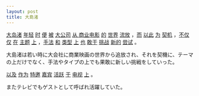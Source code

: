 ```yaml
---
layout: post
title: 大島渚
---
```



<a href="#" rel="tooltip" data-toggle="tooltip" data-placement="bottom" title="〈人名〉大島渚（日本の映画監督）">大岛渚</a> <a href="#" rel="tooltip" data-toggle="tooltip" data-placement="bottom" title="年が若い">年轻</a> <a href="#" rel="tooltip" data-toggle="tooltip" data-placement="bottom" title="時間 \ ～の時 \ 時おり．時には \ 季節 \ 機会">时</a> <a href="#" rel="tooltip" data-toggle="tooltip" data-placement="bottom" title="便利な．都合がいい \ 都合のよいとき \ 簡便な．普段の \ 大小便 \ 排泄する \ そうすれば．そうであれば \ たとえ～であっても">便</a> <a href="#" rel="tooltip" data-toggle="tooltip" data-placement="bottom" title="掛け布団 \ 覆う \ 受ける．被る \ ～に～される">被</a> <a href="#" rel="tooltip" data-toggle="tooltip" data-placement="bottom" title="大企業">大公司</a> <a href="#" rel="tooltip" data-toggle="tooltip" data-placement="bottom" title="〜から">从 </a><a href="#" rel="tooltip" data-toggle="tooltip" data-placement="bottom" title="商業映画">商业电影</a> <a href="#" rel="tooltip" data-toggle="tooltip" data-placement="bottom" title="*de \ ～の \ *di2 \ 確かに．本当に〈関連〉[[的确]] \ 手で持つ（広東語） \ *di4 \ まと \ ～している（雲南語） \ ～した（雲南語）">的</a> <a href="#" rel="tooltip" data-toggle="tooltip" data-placement="bottom" title="世界">世界</a> <a href="#" rel="tooltip" data-toggle="tooltip" data-placement="bottom" title="流罪に処する．追放する \ 木材を川に流し輸送する">流放</a> ，<a href="#" rel="tooltip" data-toggle="tooltip" data-placement="bottom" title="かつ．また \ それで">而</a> <a href="#" rel="tooltip" data-toggle="tooltip" data-placement="bottom" title="これにより．このために">以此</a> <a href="#" rel="tooltip" data-toggle="tooltip" data-placement="bottom" title="*wei2 \ なす．する．行う \ *wei4 \ ～のために">为</a> <a href="#" rel="tooltip" data-toggle="tooltip" data-placement="bottom" title="契機．きっかけ">契机</a> ，<a href="#" rel="tooltip" data-toggle="tooltip" data-placement="bottom" title="～であるだけでなく">不仅仅</a> <a href="#" rel="tooltip" data-toggle="tooltip" data-placement="bottom" title="いる．ある \ ～で．～において \ ～しつつある．～している">在</a> <a href="#" rel="tooltip" data-toggle="tooltip" data-placement="bottom" title="主題．テーマ">主题</a> <a href="#" rel="tooltip" data-toggle="tooltip" data-placement="bottom" title="上の \ 前の．先の \ 上がる．登る">上</a> ，<a href="#" rel="tooltip" data-toggle="tooltip" data-placement="bottom" title="技巧．やり方．手法 \ 手管．計略">手法</a> <a href="#" rel="tooltip" data-toggle="tooltip" data-placement="bottom" title="*he2 \ 穏やかな．なごやかな \ 仲のよい．むつまじい \ 和解．仲直り \ 囲碁や将棋などの引き分け \ 〈数〉和 \ ～したまま．～ごと \ 日本の \ ～と一緒に \ ～に対して．～に向かって．～に \ ～と．ならびに．および \ 姓 \ *he4 \ 唱和する \ *hu2 \ マージャンなどで上がる \ *huo2 \ こねる．混ぜる \ *huo4 \ 粉などをこねる．混ぜる \ 〈量〉洗濯の際の水を換える回数 \ 〈量〉薬を煎じる際の水を加える回数 \ *han4 \ 和（台湾での発音）">和</a> <a href="#" rel="tooltip" data-toggle="tooltip" data-placement="bottom" title="タイプ．類型">类型</a> <a href="#" rel="tooltip" data-toggle="tooltip" data-placement="bottom" title="上の \ 前の．先の \ 上がる．登る">上</a> <a href="#" rel="tooltip" data-toggle="tooltip" data-placement="bottom" title="～も．～もまた \ ～なり">也</a> <a href="#" rel="tooltip" data-toggle="tooltip" data-placement="bottom" title="恐れずに～する．勇気を持って～する">敢于</a> <a href="#" rel="tooltip" data-toggle="tooltip" data-placement="bottom" title="挑戦する．戦いを挑む">挑战</a> <a href="#" rel="tooltip" data-toggle="tooltip" data-placement="bottom" title="新しい">新的</a> <a href="#" rel="tooltip" data-toggle="tooltip" data-placement="bottom" title="試み．試し">尝试</a> 。
<p>
大島渚は若い時に大会社に商業映画の世界から追放され、それを契機に、テーマの上だけでなく、手法やタイプの上でも果敢に新しい挑戦をしていった。

<p><a href="#" rel="tooltip" data-toggle="tooltip" data-placement="bottom" title="及び．並びに">以及</a> <a href="#" rel="tooltip" data-toggle="tooltip" data-placement="bottom" title="行い．行為 \ 成果．成績．貢献 \ ～とする．～とみなす \ ～として">作为</a> <a href="#" rel="tooltip" data-toggle="tooltip" data-placement="bottom" title="特別に招待する">特邀</a> <a href="#" rel="tooltip" data-toggle="tooltip" data-placement="bottom" title="賓客．貴賓．来賓．ゲスト〈同〉[[佳宾]]">嘉宾</a> <a href="#" rel="tooltip" data-toggle="tooltip" data-placement="bottom" title="活発な．活動が目覚ましい \ 盛り上げる．活気づける">活跃</a> <a href="#" rel="tooltip" data-toggle="tooltip" data-placement="bottom" title="～にて．～で．～において">于</a> <a href="#" rel="tooltip" data-toggle="tooltip" data-placement="bottom" title="テレビ">电视</a> <a href="#" rel="tooltip" data-toggle="tooltip" data-placement="bottom" title="上の \ 前の．先の \ 上がる．登る">上</a> 。
<p>
またテレビでもゲストとして呼ばれ活躍していた。







